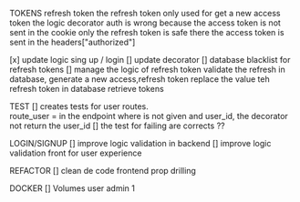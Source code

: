 
TOKENS
refresh token
the refresh token only used for get a new access token 
the logic decorator auth is wrong because the access token is not sent in the cookie only the refresh token is safe there
the access token is sent in the headers["authorized"]

[x] update logic sing up / login
[] update decorator
[] database blacklist for refresh tokens 
[] manage the logic of refresh token validate the refresh in database, 
    generate a new access,refresh token replace the value teh refresh token in database retrieve tokens

TEST
[] creates tests for user routes.  
    route_user =  in the endpoint where is not given and user_id, the decorator not return the user_id
[] the test for failing are corrects ?? 


LOGIN/SIGNUP
[] improve logic validation in backend
[] improve logic validation front for user experience 

REFACTOR 
[] clean de code frontend prop drilling 

DOCKER
[] Volumes user admin 1


